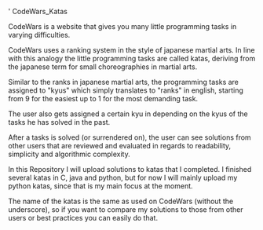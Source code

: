 ' CodeWars_Katas

CodeWars is a website that gives you many little programming tasks in varying difficulties.

CodeWars uses a ranking system in the style of japanese martial arts. In line with this analogy the little 
programming tasks are called katas, deriving from the japanese term for small choreographies in martial arts. 

Similar to the ranks in japanese martial arts, the programming tasks are assigned to "kyus" 
which simply translates to "ranks" in english, starting from 9 for the easiest up to 1 for the most demanding task.

The user also gets assigned a certain kyu in depending on the kyus of the tasks he has solved in the past.

After a tasks is solved (or surrendered on), the user can see solutions from other users that are reviewed and evaluated in regards 
to readability, simplicity and algorithmic complexity.

In this Repository I will upload solutions to katas that I completed.
I finished several katas in C, java and python, but for now I will mainly upload my python katas, since that
is my main focus at the moment.

The name of the katas is the same as used on CodeWars (without the underscore), so if you want to compare my 
solutions to those from other users or best practices you can easily do that.
